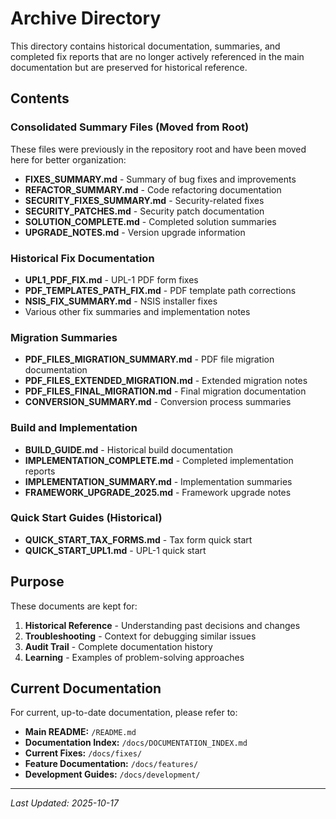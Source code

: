 # Archive Directory

This directory contains historical documentation, summaries, and completed fix reports that are no longer actively referenced in the main documentation but are preserved for historical reference.

## Contents

### Consolidated Summary Files (Moved from Root)

These files were previously in the repository root and have been moved here for better organization:

- **FIXES_SUMMARY.md** - Summary of bug fixes and improvements
- **REFACTOR_SUMMARY.md** - Code refactoring documentation
- **SECURITY_FIXES_SUMMARY.md** - Security-related fixes
- **SECURITY_PATCHES.md** - Security patch documentation
- **SOLUTION_COMPLETE.md** - Completed solution summaries
- **UPGRADE_NOTES.md** - Version upgrade information

### Historical Fix Documentation

- **UPL1_PDF_FIX.md** - UPL-1 PDF form fixes
- **PDF_TEMPLATES_PATH_FIX.md** - PDF template path corrections
- **NSIS_FIX_SUMMARY.md** - NSIS installer fixes
- Various other fix summaries and implementation notes

### Migration Summaries

- **PDF_FILES_MIGRATION_SUMMARY.md** - PDF file migration documentation
- **PDF_FILES_EXTENDED_MIGRATION.md** - Extended migration notes
- **PDF_FILES_FINAL_MIGRATION.md** - Final migration documentation
- **CONVERSION_SUMMARY.md** - Conversion process summaries

### Build and Implementation

- **BUILD_GUIDE.md** - Historical build documentation
- **IMPLEMENTATION_COMPLETE.md** - Completed implementation reports
- **IMPLEMENTATION_SUMMARY.md** - Implementation summaries
- **FRAMEWORK_UPGRADE_2025.md** - Framework upgrade notes

### Quick Start Guides (Historical)

- **QUICK_START_TAX_FORMS.md** - Tax form quick start
- **QUICK_START_UPL1.md** - UPL-1 quick start

## Purpose

These documents are kept for:
1. **Historical Reference** - Understanding past decisions and changes
2. **Troubleshooting** - Context for debugging similar issues
3. **Audit Trail** - Complete documentation history
4. **Learning** - Examples of problem-solving approaches

## Current Documentation

For current, up-to-date documentation, please refer to:
- **Main README:** `/README.md`
- **Documentation Index:** `/docs/DOCUMENTATION_INDEX.md`
- **Current Fixes:** `/docs/fixes/`
- **Feature Documentation:** `/docs/features/`
- **Development Guides:** `/docs/development/`

---

*Last Updated: 2025-10-17*
